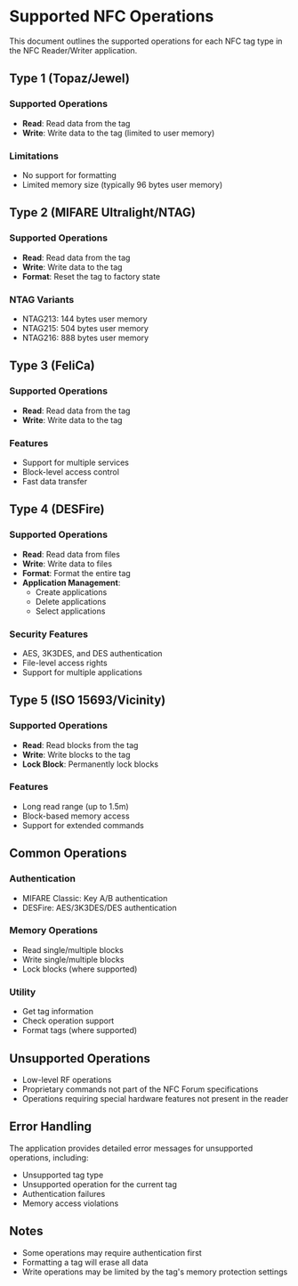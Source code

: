 # Supported NFC Operations

This document outlines the supported operations for each NFC tag type in the NFC Reader/Writer application.

## Type 1 (Topaz/Jewel)

### Supported Operations

- **Read**: Read data from the tag
- **Write**: Write data to the tag (limited to user memory)

### Limitations

- No support for formatting
- Limited memory size (typically 96 bytes user memory)

## Type 2 (MIFARE Ultralight/NTAG)

### Supported Operations

- **Read**: Read data from the tag
- **Write**: Write data to the tag
- **Format**: Reset the tag to factory state

### NTAG Variants

- NTAG213: 144 bytes user memory
- NTAG215: 504 bytes user memory
- NTAG216: 888 bytes user memory

## Type 3 (FeliCa)

### Supported Operations

- **Read**: Read data from the tag
- **Write**: Write data to the tag

### Features

- Support for multiple services
- Block-level access control
- Fast data transfer

## Type 4 (DESFire)

### Supported Operations

- **Read**: Read data from files
- **Write**: Write data to files
- **Format**: Format the entire tag
- **Application Management**:
  - Create applications
  - Delete applications
  - Select applications

### Security Features

- AES, 3K3DES, and DES authentication
- File-level access rights
- Support for multiple applications

## Type 5 (ISO 15693/Vicinity)

### Supported Operations

- **Read**: Read blocks from the tag
- **Write**: Write blocks to the tag
- **Lock Block**: Permanently lock blocks

### Features

- Long read range (up to 1.5m)
- Block-based memory access
- Support for extended commands

## Common Operations

### Authentication

- MIFARE Classic: Key A/B authentication
- DESFire: AES/3K3DES/DES authentication

### Memory Operations

- Read single/multiple blocks
- Write single/multiple blocks
- Lock blocks (where supported)

### Utility

- Get tag information
- Check operation support
- Format tags (where supported)

## Unsupported Operations

- Low-level RF operations
- Proprietary commands not part of the NFC Forum specifications
- Operations requiring special hardware features not present in the reader

## Error Handling

The application provides detailed error messages for unsupported operations, including:

- Unsupported tag type
- Unsupported operation for the current tag
- Authentication failures
- Memory access violations

## Notes

- Some operations may require authentication first
- Formatting a tag will erase all data
- Write operations may be limited by the tag's memory protection settings
